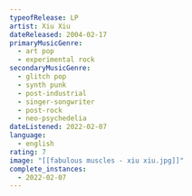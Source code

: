 ```yaml
---
typeofRelease: LP
artist: Xiu Xiu
dateReleased: 2004-02-17
primaryMusicGenre:
  - art pop
  - experimental rock
secondaryMusicGenre:
  - glitch pop
  - synth punk
  - post-industrial
  - singer-songwriter
  - post-rock
  - neo-psychedelia
dateListened: 2022-02-07
language:
  - english
rating: 7
image: "[[fabulous muscles - xiu xiu.jpg]]"
complete_instances:
  - 2022-02-07
---
```

